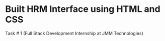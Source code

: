 # Built HRM Interface using HTML and CSS

Task # 1 (Full Stack Development Internship at JMM Technologies)
